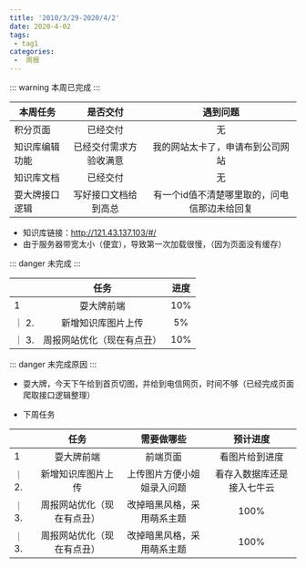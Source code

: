 ```yaml
---
title: '2010/3/29-2020/4/2'
date: 2020-4-02
tags:
 - tag1
categories:
 -  周报
---
```

::: warning
本周已完成
:::

| 本周任务              |  是否交付          |         遇到问题       |
| -------------        |:-------------:   | :-----:|
| 积分页面               | 已经交付          | 无      |
| 知识库编辑功能          | 已经交付需求方验收满意 |  我的网站太卡了，申请布到公司网站  |
| 知识库文档              | 已经交付            |    无 |
| 耍大牌接口逻辑              | 写好接口文档给到高总            |   有一个id值不清楚哪里取的，问电信那边未给回复 |


- 知识库链接：http://121.43.137.103/#/
- 由于服务器带宽太小（便宜），导致第一次加载很慢，（因为页面没有缓存）


::: danger
未完成
:::


|               |  任务          |         进度       |
| -------------        |:-------------:   | :-----:|
| 1              |  耍大牌前端         |         10%       |
｜      2.        |  新增知识库图片上传        |         5%       |
｜      3.        |  周报网站优化（现在有点丑）        |         10%       |
::: danger
未完成原因
:::
- 耍大牌，今天下午给到首页切图，并给到电信网页，时间不够（已经完成页面爬取接口逻辑整理）

- 下周任务

|               |  任务          |         需要做哪些      |     预计进度
| -------------        |:-------------:   | :-----:|:-----:|
| 1              |  耍大牌前端         |         前端页面       | 看图片给到进度 
｜      2.        |  新增知识库图片上传        |       上传图片方便小姐姐录入问题      | 看存入数据库还是接入七牛云  
｜      3.        |  周报网站优化（现在有点丑）        |      改掉暗黑风格，采用萌系主题       |100%
｜      3.        |  周报网站优化（现在有点丑）        |      改掉暗黑风格，采用萌系主题       |100%
